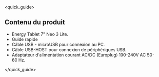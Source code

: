 <quick_guide>

## Contenu du produit

*	Energy Tablet 7" Neo 3 Lite.
*	Guide rapide
*	Câble USB - microUSB pour connexion au PC.
*	Câble USB-HOST pour connexion de périphériques USB.
*	Adaptateur d'alimentation courant AC/DC (Europlug) 100-240V AC 50-60 Hz.

</quick_guide>
